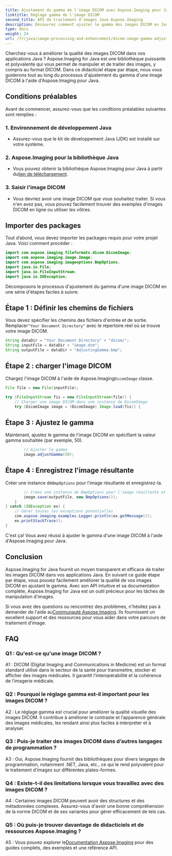 ```yaml
---
title: Ajustement du gamma de l'image DICOM avec Aspose.Imaging pour Java
linktitle: Réglage gamma de l'image DICOM
second_title: API de traitement d'images Java Aspose.Imaging
description: Découvrez comment ajuster le gamma des images DICOM en Java à l'aide d'Aspose.Imaging pour Java. Améliorez la qualité des images médicales en quelques étapes simples.
type: docs
weight: 24
url: /fr/java/image-processing-and-enhancement/dicom-image-gamma-adjustment/
---
```

Cherchez-vous à améliorer la qualité des images DICOM dans vos applications Java ? Aspose.Imaging for Java est une bibliothèque puissante et polyvalente qui vous permet de manipuler et de traiter des images, y compris au format DICOM. Dans ce didacticiel étape par étape, nous vous guiderons tout au long du processus d'ajustement du gamma d'une image DICOM à l'aide d'Aspose.Imaging pour Java. 

## Conditions préalables

Avant de commencer, assurez-vous que les conditions préalables suivantes sont remplies :

### 1. Environnement de développement Java
- Assurez-vous que le kit de développement Java (JDK) est installé sur votre système.

### 2. Aspose.Imaging pour la bibliothèque Java
-  Vous pouvez obtenir la bibliothèque Aspose.Imaging pour Java à partir du[lien de téléchargement](https://releases.aspose.com/imaging/java/).

### 3. Saisir l'image DICOM
- Vous devriez avoir une image DICOM que vous souhaitez traiter. Si vous n'en avez pas, vous pouvez facilement trouver des exemples d'images DICOM en ligne ou utiliser les vôtres.

## Importer des packages

Tout d’abord, vous devez importer les packages requis pour votre projet Java. Voici comment procéder :

```java
import com.aspose.imaging.fileformats.dicom.DicomImage;
import com.aspose.imaging.image.Image;
import com.aspose.imaging.imageoptions.BmpOptions;
import java.io.File;
import java.io.FileInputStream;
import java.io.IOException;
```

Décomposons le processus d'ajustement du gamma d'une image DICOM en une série d'étapes faciles à suivre.

## Étape 1 : Définir les chemins de fichiers

Vous devez spécifier les chemins des fichiers d'entrée et de sortie. Remplacer`"Your Document Directory"` avec le répertoire réel où se trouve votre image DICOM.

```java
String dataDir = "Your Document Directory" + "dicom/";
String inputFile = dataDir + "image.dcm";
String outputFile = dataDir + "AdjustingGamma.bmp";
```

## Étape 2 : charger l'image DICOM

 Chargez l'image DICOM à l'aide de Aspose.Imaging`DicomImage` classe.

```java
File file = new File(inputFile);

try (FileInputStream fis = new FileInputStream(file)) {
    // Charger une image DICOM dans une instance de DicomImage
    try (DicomImage image = (DicomImage) Image.load(fis)) {
```

## Étape 3 : Ajustez le gamma

Maintenant, ajustez le gamma de l'image DICOM en spécifiant la valeur gamma souhaitée (par exemple, 50).

```java
        // Ajuster le gamma
        image.adjustGamma(50);
```

## Étape 4 : Enregistrez l'image résultante

 Créer une instance de`BmpOptions` pour l’image résultante et enregistrez-la.

```java
        // Créez une instance de BmpOptions pour l'image résultante et enregistrez l'image résultante
        image.save(outputFile, new BmpOptions());
    }
} catch (IOException ex) {
    // Gérer toutes les exceptions potentielles
    com.aspose.imaging.examples.Logger.println(ex.getMessage());
    ex.printStackTrace();
}
```

C'est ça! Vous avez réussi à ajuster le gamma d'une image DICOM à l'aide d'Aspose.Imaging pour Java.

## Conclusion

Aspose.Imaging for Java fournit un moyen transparent et efficace de traiter les images DICOM dans vos applications Java. En suivant ce guide étape par étape, vous pouvez facilement améliorer la qualité de vos images DICOM en ajustant le gamma. Avec son API intuitive et sa documentation complète, Aspose.Imaging for Java est un outil précieux pour les tâches de manipulation d'images.

 Si vous avez des questions ou rencontrez des problèmes, n'hésitez pas à demander de l'aide au[Communauté Aspose.Imaging](https://forum.aspose.com/). Ils fournissent un excellent support et des ressources pour vous aider dans votre parcours de traitement d’image.

## FAQ

### Q1 : Qu'est-ce qu'une image DICOM ?

A1 : DICOM (Digital Imaging and Communications in Medicine) est un format standard utilisé dans le secteur de la santé pour transmettre, stocker et afficher des images médicales. Il garantit l’interopérabilité et la cohérence de l’imagerie médicale.

### Q2 : Pourquoi le réglage gamma est-il important pour les images DICOM ?

A2 : Le réglage gamma est crucial pour améliorer la qualité visuelle des images DICOM. Il contribue à améliorer le contraste et l’apparence générale des images médicales, les rendant ainsi plus faciles à interpréter et à analyser.

### Q3 : Puis-je traiter des images DICOM dans d’autres langages de programmation ?

A3 : Oui, Aspose.Imaging fournit des bibliothèques pour divers langages de programmation, notamment .NET, Java, etc., ce qui le rend polyvalent pour le traitement d'images sur différentes plates-formes.

### Q4 : Existe-t-il des limitations lorsque vous travaillez avec des images DICOM ?

A4 : Certaines images DICOM peuvent avoir des structures et des métadonnées complexes. Assurez-vous d'avoir une bonne compréhension de la norme DICOM et de ses variantes pour gérer efficacement de tels cas.

### Q5 : Où puis-je trouver davantage de didacticiels et de ressources Aspose.Imaging ?

 A5 : Vous pouvez explorer le[Documentation Aspose.Imaging](https://reference.aspose.com/imaging/java/) pour des guides complets, des exemples et une référence API.